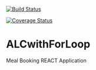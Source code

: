 [![Build Status](https://travis-ci.org/FemiOfficial/ALCwithForLoop.svg?branch=feature%2Ftravis-ci)](https://travis-ci.org/FemiOfficial/ALCwithForLoop)


[![Coverage Status](https://coveralls.io/repos/github/FemiOfficial/ALCwithForLoop/badge.svg?branch=feature%2Ftravis-ci)](https://coveralls.io/github/FemiOfficial/ALCwithForLoop?branch=feature%2Ftravis-ci)

# ALCwithForLoop
Meal Booking REACT Application 


